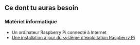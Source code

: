 ## Ce dont tu auras besoin

### Matériel informatique

- Un ordinateur Raspberry Pi connecté à Internet
- [Une installation à jour du système d'exploitation Raspberry Pi](https://www.raspberrypi.org/downloads/)
